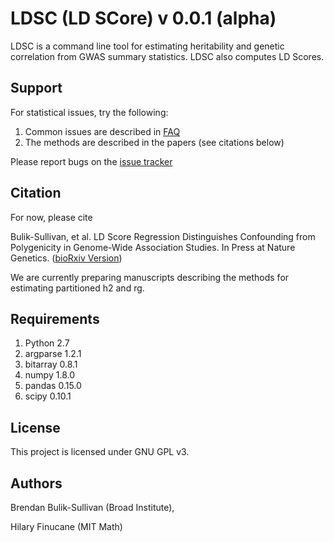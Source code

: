 LDSC (LD SCore) v 0.0.1 (alpha)
==============================

LDSC is a command line tool for estimating heritability and genetic correlation from GWAS
summary statistics. LDSC also computes LD Scores.

Support
-------

For statistical issues, try the following:
1. Common issues are described in [FAQ](docs/FAQ)
2. The methods are described in the papers (see citations below)

Please report bugs on the [issue tracker](https://github.com/bulik/ldsc/issues)

Citation
--------

For now, please cite

Bulik-Sullivan, et al. LD Score Regression Distinguishes Confounding from Polygenicity in Genome-Wide Association Studies.
In Press at Nature Genetics. ([bioRxiv Version](http://biorxiv.org/content/early/2014/02/21/002931))

We are currently preparing manuscripts describing the methods for estimating partitioned h2 and rg.

Requirements
------------

1. Python 2.7
2. argparse 1.2.1
3. bitarray 0.8.1
4. numpy 1.8.0
5. pandas 0.15.0
6. scipy 0.10.1

License
-------

This project is licensed under GNU GPL v3.


Authors
-------

Brendan Bulik-Sullivan (Broad Institute),

Hilary Finucane (MIT Math)
